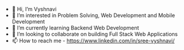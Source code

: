 - 👋 Hi, I’m Vyshnavi
- 👀 I’m interested in Problem Solving, Web Development and Mobile Development
- 🌱 I’m currently learning Backend Web Development
- 💞️ I’m looking to collaborate on building Full Stack Web Applications
- 📫 How to reach me - https://www.linkedin.com/in/sree-vyshnavi/

<!---
sreevyshnavi02/sreevyshnavi02 is a ✨ special ✨ repository because its `README.md` (this file) appears on your GitHub profile.
You can click the Preview link to take a look at your changes.
--->

